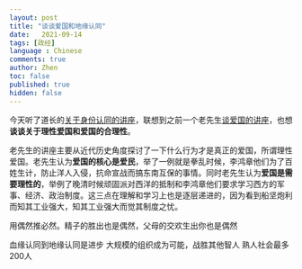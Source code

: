 ```yaml
---
layout: post
title: "谈谈爱国和地缘认同"
date:   2021-09-14
tags: [政经]
language : Chinese
comments: true
author: Zhen
toc: false
published: true
hidden: false
---
```

今天听了道长的[关于身份认同的讲座](https://youtu.be/zkiz2D6z_0Y)，联想到之前一个老先生[谈爱国的讲座](https://youtu.be/n8J0t7oKHTQ)，也想**谈谈关于理性爱国和爱国的合理性**。

老先生的讲座主要从近代历史角度探讨了一下什么行为才是真正的爱国，所谓理性爱国。老先生认为**爱国的核心是爱民**，举了一例就是拳乱时候，李鸿章他们为了百姓生计，防止洋人入侵，抗命宣战而搞东南互保的事情。同时老先生认为**爱国是需要理性的**，举例了晚清时候顽固派对西洋的抵制和李鸿章他们要求学习西方的军事、经济、政治制度。这三点在理解和学习上也是逐层递进的，因为看到船坚炮利而知其工业强大，知其工业强大而觉其制度之忧。


用偶然推必然。精子的胜出也是偶然，父母的交欢生出你也是偶然



血缘认同到地缘认同是进步
大规模的组织成为可能，战胜其他智人
熟人社会最多200人
<!--stackedit_data:
eyJoaXN0b3J5IjpbLTEyNTkzNTc2NzYsLTk3OTc4ODgwOF19
-->